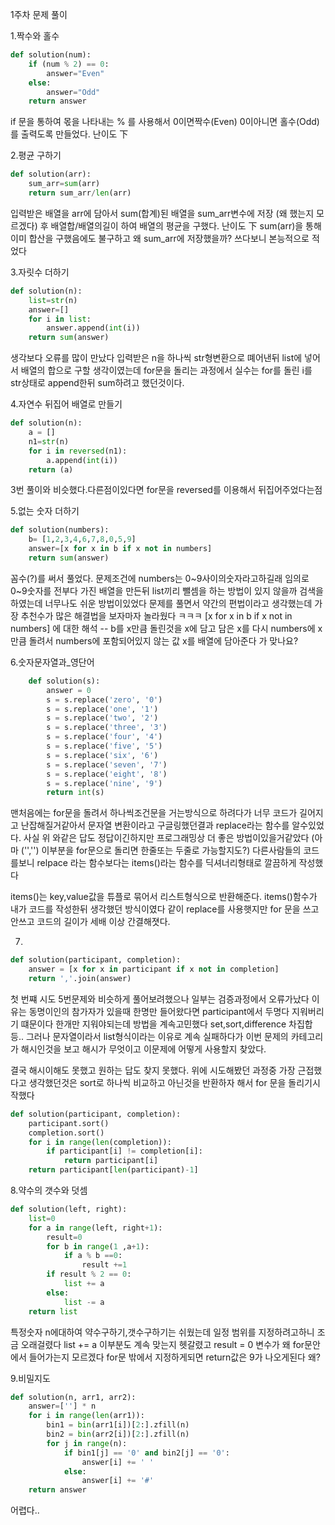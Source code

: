 1주차 문제 풀이

1.짝수와 홀수
``` python
def solution(num):
    if (num % 2) == 0:
        answer="Even"
    else:
        answer="Odd"
    return answer
``` 
if 문을 통하여 몫을 나타내는 % 를 사용해서 0이면짝수(Even) 0이아니면 홀수(Odd)를 출력도록 만들었다.
난이도 下

2.평균 구하기
``` python
def solution(arr):
    sum_arr=sum(arr)
    return sum_arr/len(arr)
```
입력받은 배열을 arr에 담아서 sum(합계)된 배열을 sum_arr변수에 저장 (왜 했는지 모르겠다) 후 배열합/배열의길이 하여 배열의 평균을 구했다.
난이도 下
sum(arr)을 통해 이미 합산을 구했음에도 불구하고 왜 sum_arr에 저장했을까? 쓰다보니 본능적으로 적었다

3.자릿수 더하기
``` python
def solution(n):
    list=str(n)
    answer=[]
    for i in list:
        answer.append(int(i))
    return sum(answer)
```
생각보다 오류를 많이 만났다 입력받은 n을 하나씩 str형변환으로 뗴어낸뒤 list에 넣어서 배열의 합으로 구할 생각이였는데
for문을 돌리는 과정에서 실수는 for를 돌린 i를 str상태로 append한뒤 sum하려고 했던것이다.  

4.자연수 뒤집어 배열로 만들기
``` python
def solution(n):
    a = []
    n1=str(n)
    for i in reversed(n1):
        a.append(int(i))
    return (a)
```
3번 풀이와 비슷했다.다른점이있다면 for문을 reversed를 이용해서 뒤집어주었다는점

5.없는 숫자 더하기
``` python
def solution(numbers):
    b= [1,2,3,4,6,7,8,0,5,9]
    answer=[x for x in b if x not in numbers]
    return sum(answer)
```
꼼수(?)를 써서 풀었다. 문제조건에 numbers는 0~9사이의숫자라고하길래 임의로 0~9숫자를 전부다 가진 배열을 만든뒤 list끼리 뺄셈을 하는 방법이 있지 않을까 검색을 하였는데 너무나도 쉬운 방법이있었다 문제를 풀면서 약간의 편법이라고 생각했는데 가장 추천수가 많은 해결법을 보자마자 놀라웠다 ㅋㅋㅋ 
[x for x in b if x not in numbers] 에 대한 해석 -- 
b를 x만큼 돌린것을 x에 담고 담은 x를 다시 numbers에 x만큼 돌려서 numbers에 포함되어있지 않는 값 x를 배열에 담아준다 가 맞나요? 



6.숫자문자열과_영단어
``` python 
    def solution(s):
        answer = 0
        s = s.replace('zero', '0')
        s = s.replace('one', '1')
        s = s.replace('two', '2')
        s = s.replace('three', '3')
        s = s.replace('four', '4')
        s = s.replace('five', '5')
        s = s.replace('six', '6')
        s = s.replace('seven', '7')
        s = s.replace('eight', '8')
        s = s.replace('nine', '9')
        return int(s)
```
맨처음에는 for문을 돌려서 하나씩조건문을 거는방식으로 하려다가 너무 코드가 길어지고 난잡해질거같아서 문자열 변환이라고 구글링했던결과
replace라는 함수를 알수있었다. 사실 위 와같은 답도 정답이긴하지만 프로그래밍상 더 좋은 방법이있을거같았다 (아마 ('','') 이부분을 for문으로 돌리면 한줄또는 두줄로 가능할지도?) 다른사람들의 코드를보니 relpace 라는 함수보다는 items()라는 함수를 딕셔너리형태로 깔끔하게 작성했다

items()는 key,value값을 튜플로 묶어서 리스트형식으로 반환해준다.
items()함수가 내가 코드를 작성한뒤 생각했던 방식이였다 같이 replace를 사용햇지만 for 문을 쓰고안쓰고 코드의 길이가 세배 이상 간결해졋다.


7.
``` python
def solution(participant, completion):
    answer = [x for x in participant if x not in completion]
    return ','.join(answer)
```
첫 번쨰 시도 5번문제와 비슷하게 풀어보려했으나 일부는 검증과정에서 오류가났다
이유는 동명이인의 참가자가 있을때 한명만 들어왔다면 participant에서 두명다 지워버리기 떄문이다 한개만 지워야되는데
방법을 계속고민했다 set,sort,difference  차집합 등.. 그러나 문자열이라서 list형식이라는 이유로 계속 실패하다가 
이번 문제의 카테고리가 해시인것을 보고 해시가 무엇이고 이문제에 어떻게 사용할지 찾았다.

결국 해시이해도 못했고 원하는 답도 찾지 못했다.
위에 시도해봤던 과정중 가장 근접했다고 생각했던것은 sort로  하나씩 비교하고 아닌것을 반환하자 해서 
for 문을 돌리기시작했다
``` python
def solution(participant, completion):
    participant.sort()
    completion.sort()
    for i in range(len(completion)):
        if participant[i] != completion[i]:
            return participant[i]
    return participant[len(participant)-1]
```
 
8.약수의 갯수와 덧셈
``` python
def solution(left, right):
    list=0
    for a in range(left, right+1):
        result=0
        for b in range(1 ,a+1):
            if a % b ==0:
                result +=1
        if result % 2 == 0:
            list += a
        else:
            list -= a
    return list
```
특정숫자 n에대하여 약수구하기,갯수구하기는 쉬웠는데 일정 범위를 지정하려고하니 조금 오래걸렸다 list += a 이부분도 계속 맞는지 헷갈렸고 result = 0 변수가 왜 for문안에서 들어가는지 모르겠다 for문 밖에서 지정하게되면 return값은 9가 나오게된다 왜?

9.비밀지도
```python
def solution(n, arr1, arr2):
    answer=[''] * n
    for i in range(len(arr1)):
        bin1 = bin(arr1[i])[2:].zfill(n)
        bin2 = bin(arr2[i])[2:].zfill(n)
        for j in range(n):
            if bin1[j] == '0' and bin2[j] == '0':
                answer[i] += ' '
            else:
                answer[i] += '#'
    return answer
```
어렵다..
